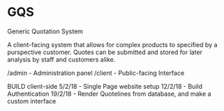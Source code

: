 # GQS
Generic Quotation System

A client-facing system that allows for complex products to specified by a purspective customer. Quotes can be submitted and stored for later analysis by staff and customers alike.

/admin - Administration panel
/client - Public-facing Interface

BUILD client-side
5/2/18 - Single Page website setup
12/2/18 - Build Authentication 
19/2/18 - Render Quotelines from database, and make a custom interface 
